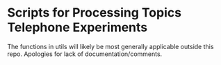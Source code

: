 # Scripts for Processing Topics Telephone Experiments

The functions in utils will likely be most generally applicable outside this repo. Apologies for lack of documentation/comments.
